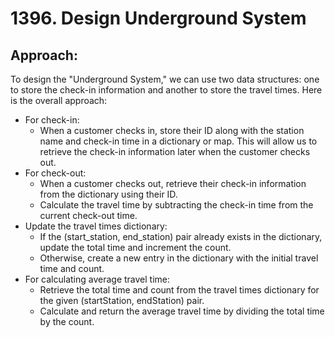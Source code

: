 # 1396. Design Underground System

## Approach:
To design the "Underground System," we can use two data structures: one to store the check-in information and another to store the travel times. Here is the overall approach:

 - For check-in:
   - When a customer checks in, store their ID along with the station name and check-in time in a dictionary or map. This will allow us to retrieve the check-in information later when the customer checks out.
 - For check-out:
   - When a customer checks out, retrieve their check-in information from the dictionary using their ID.
   - Calculate the travel time by subtracting the check-in time from the current check-out time.
 - Update the travel times dictionary:
   - If the (start_station, end_station) pair already exists in the dictionary, update the total time and increment the count.
   - Otherwise, create a new entry in the dictionary with the initial travel time and count.
 - For calculating average travel time:
   - Retrieve the total time and count from the travel times dictionary for the given (startStation, endStation) pair.
   - Calculate and return the average travel time by dividing the total time by the count.
